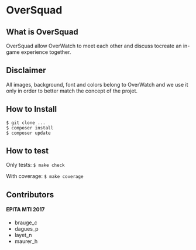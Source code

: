 OverSquad
====

What is OverSquad
---

OverSquad allow OverWatch to meet each other and discuss tocreate an
in-game experience together.

Disclaimer
---

All images, background, font and colors belong to OverWatch and we use it only
in order to better match the concept of the projet.

How to Install
---

```
$ git clone ...
$ composer install
$ composer update
```

How to test
---

Only tests:
`
$ make check
`

With coverage:
`
$ make coverage
`


Contributors
--

#### EPITA MTI 2017

- brauge_c
- dagues_p
- layet_n
- maurer_h
